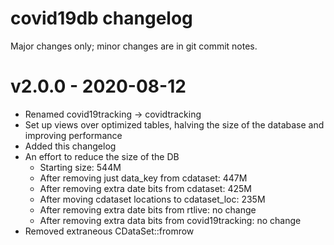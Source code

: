 # covid19db changelog

Major changes only; minor changes are in git commit notes.

# v2.0.0 - 2020-08-12

- Renamed covid19tracking -> covidtracking
- Set up views over optimized tables, halving the size of the database and improving performance
- Added this changelog
- An effort to reduce the size of the DB
  - Starting size: 544M
  - After removing just data_key from cdataset: 447M 
  - After removing extra date bits from cdataset: 425M
  - After moving cdataset locations to cdataset_loc: 235M
  - After removing extra date bits from rtlive: no change
  - After removing extra data bits from covid19tracking: no change
- Removed extraneous CDataSet::fromrow

